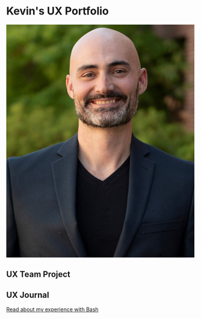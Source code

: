 # Kevin's UX Portfolio

![A photo of Kevin, the author of this portfolio](/assets/kevin-buffardi.jpg)

## UX Team Project


## UX Journal

[Read about my experience with Bash](j01/)
